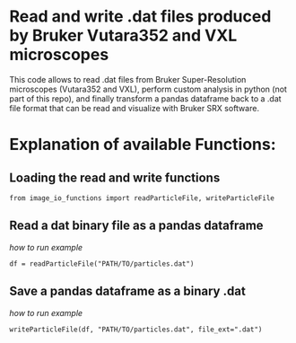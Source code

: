 # Read and write .dat files produced by Bruker Vutara352 and VXL microscopes

This code allows to read .dat files from Bruker Super-Resolution microscopes (Vutara352 and VXL), perform custom analysis in python (not part of this repo), and finally transform a pandas dataframe back to a .dat file format that can be read and visualize with Bruker SRX software.

# Explanation of available Functions:

## Loading the read and write functions

```{python}
from image_io_functions import readParticleFile, writeParticleFile
```

## Read a dat binary file as a pandas dataframe

*how to run example*

```{python}
df = readParticleFile("PATH/TO/particles.dat")
```

## Save a pandas dataframe as a binary .dat

*how to run example*

```{python}
writeParticleFile(df, "PATH/TO/particles.dat", file_ext=".dat")
```

